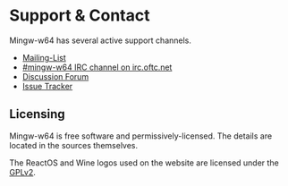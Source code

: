 # Support & Contact

Mingw-w64 has several active support channels.

- [Mailing-List](http://lists.sourceforge.net/mailman/listinfo/mingw-w64-public)
- [#mingw-w64 IRC channel on irc.oftc.net](irc://irc.oftc.net/#mingw-w64)
- [Discussion Forum](http://sourceforge.net/p/mingw-w64/discussion/)
- [Issue Tracker](http://sourceforge.net/p/mingw-w64/_list/tickets)

## Licensing

Mingw-w64 is free software and permissively-licensed. The details are located in
the sources themselves.

The ReactOS and Wine logos used on the website are licensed under the
[GPLv2](https://www.gnu.org/licenses/old-licenses/gpl-2.0.txt).

